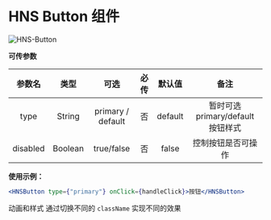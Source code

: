 # HNS Button 组件

<img src="https://img.shields.io/badge/HNS--Button-v1.0-%23ff6987" alt="HNS-Button">

**可传参数**

|   参数名    |   类型    |        可选         | 必传  |   默认值   |            备注            |
|:--------:|:-------:|:-----------------:|:---:|:-------:|:------------------------:|
|   type   | String  | primary / default |  否  | default | 暂时可选primary/default 按钮样式 |
| disabled | Boolean |    true/false     |  否  |  false  |        控制按钮是否可操作         |

**使用示例：**

```jsx
<HNSButton type={"primary"} onClick={handleClick}>按钮</HNSButton>
```

动画和样式 通过切换不同的 `className` 实现不同的效果




